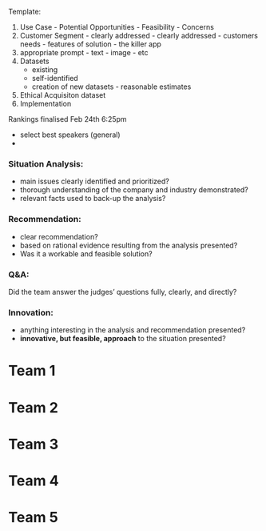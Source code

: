 Template:

1) Use Case - Potential Opportunities - Feasibility - Concerns
2) Customer Segment - clearly addressed
		- clearly addressed
		- customers needs
		- features of solution - the killer app
3) appropriate prompt - text - image - etc
4) Datasets
	- existing
	- self-identified
	- creation of new datasets - reasonable estimates
5) Ethical Acquisiton dataset
6) Implementation

Rankings finalised Feb 24th 6:25pm

- select best speakers (general)
-


### Situation Analysis: 
- main issues clearly identified and prioritized? 
- thorough understanding of the company and industry demonstrated? 
- relevant facts used to back-up the analysis?

### Recommendation: 
- clear recommendation?
- based on rational evidence resulting from the analysis presented?
- Was it a workable and feasible solution?

### Q&A:  
Did the team answer the judges’ questions fully, clearly, and directly?

### Innovation:  
- anything interesting in the analysis and recommendation presented?
- **innovative, but feasible, approach** to the situation presented?


# Team 1



# Team 2



# Team 3




# Team 4




# Team 5






